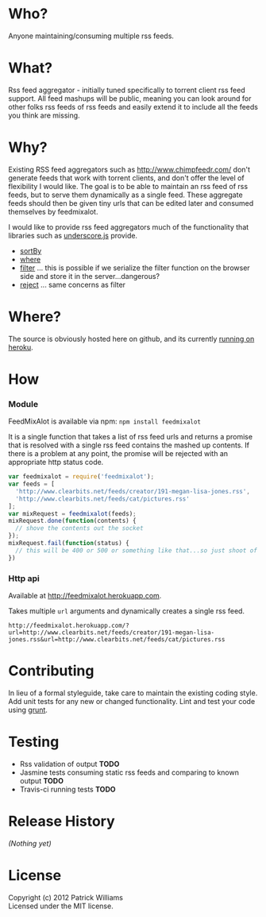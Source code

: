 # Who?
Anyone maintaining/consuming multiple rss feeds.

# What?
Rss feed aggregator - initially tuned specifically to torrent client rss feed support. All feed mashups will be public, meaning you can look around for other folks rss feeds of rss feeds and easily extend it to include all the feeds you think are missing.

# Why?
Existing RSS feed aggregators such as http://www.chimpfeedr.com/ don't generate feeds that work with torrent clients, and don't offer the level of flexibility I would like. The goal is to be able to maintain an rss feed of rss feeds, but to serve them dynamically as a single feed. These aggregate feeds should then be given tiny urls that can be edited later and consumed themselves by feedmixalot.

I would like to provide rss feed aggregators much of the functionality that libraries such as [underscore.js](http://underscorejs.org) provide.  
* [sortBy](http://underscorejs.org/#sortBy)
* [where](http://underscorejs.org/#where)
* [filter](http://underscorejs.org/#filter) ... this is possible if we serialize the filter function on the browser side and store it in the server...dangerous?
* [reject](http://underscorejs.org/#reject) ... same concerns as filter

# Where?
The source is obviously hosted here on github, and its currently [running on heroku](http://feedmixalot.herokuapp.com/?url=http://www.clearbits.net/feeds/creator/191-megan-lisa-jones.rss&url=http://www.clearbits.net/feeds/cat/pictures.rss&url=http://archive.org/services/collection-rss.php?mediatype=movies).

# How
### Module
FeedMixAlot is available via npm: `npm install feedmixalot`

It is a single function that takes a list of rss feed urls and returns a promise that is resolved with a single rss feed contains the mashed up contents. If there is a problem at any point, the promise will be rejected with an appropriate http status code.

```javascript
var feedmixalot = require('feedmixalot');
var feeds = [
  'http://www.clearbits.net/feeds/creator/191-megan-lisa-jones.rss',
  'http://www.clearbits.net/feeds/cat/pictures.rss'
];
var mixRequest = feedmixalot(feeds);
mixRequest.done(function(contents) {
  // shove the contents out the socket
});
mixRequest.fail(function(status) {
  // this will be 400 or 500 or something like that...so just shoot of a header with this as the status
})
```

### Http api
Available at http://feedmixalot.herokuapp.com.

Takes multiple `url` arguments and dynamically creates a single rss feed.
```
http://feedmixalot.herokuapp.com/?url=http://www.clearbits.net/feeds/creator/191-megan-lisa-jones.rss&url=http://www.clearbits.net/feeds/cat/pictures.rss
```

# Contributing
In lieu of a formal styleguide, take care to maintain the existing coding style. Add unit tests for any new or changed functionality. Lint and test your code using [grunt](https://github.com/gruntjs/grunt).

# Testing
* Rss validation of output __TODO__
* Jasmine tests consuming static rss feeds and comparing to known output __TODO__
* Travis-ci running tests __TODO__

# Release History
_(Nothing yet)_

# License
Copyright (c) 2012 Patrick Williams  
Licensed under the MIT license.
